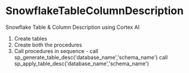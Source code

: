 # SnowflakeTableColumnDescription
Snowflake Table &amp; Column Description using Cortex AI

1. Create tables
2. Create both the procedures
3. Call procedures in sequence -
   call sp_generate_table_desc('database_name','schema_name')
   call sp_apply_table_desc('database_name','schema_name')
